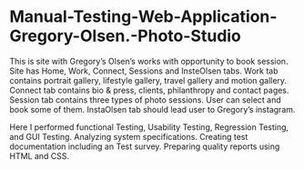 # Manual-Testing-Web-Application-Gregory-Olsen.-Photo-Studio
This is site with Gregory’s Olsen’s works with opportunity to book session. Site has Home, Work, Connect, Sessions and InsteOlsen tabs.
Work tab contains portrait gallery, lifestyle gallery, travel gallery and motion gallery. Connect tab contains bio & press, clients, philanthropy and contact pages.
Session tab contains three types of photo sessions. User can select and book some of them. InstaOlsen tab should lead user to Gregory’s instagram.

Here I performed functional Testing, Usability Testing, Regression Testing, and GUI Testing.
Analyzing system specifications.
Creating test documentation including an Test survey.
Preparing quality reports using HTML and CSS.
